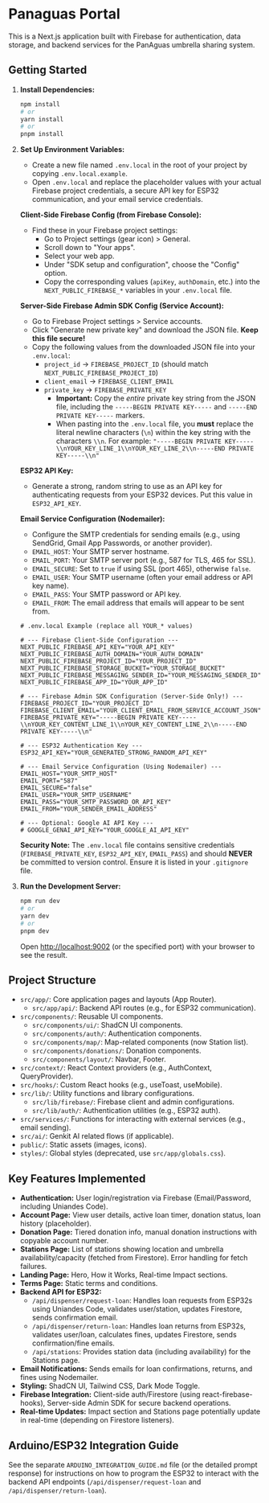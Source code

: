
# Panaguas Portal

This is a Next.js application built with Firebase for authentication, data storage, and backend services for the PanAguas umbrella sharing system.

## Getting Started

1.  **Install Dependencies:**
    ```bash
    npm install
    # or
    yarn install
    # or
    pnpm install
    ```

2.  **Set Up Environment Variables:**

    *   Create a new file named `.env.local` in the root of your project by copying `.env.local.example`.
    *   Open `.env.local` and replace the placeholder values with your actual Firebase project credentials, a secure API key for ESP32 communication, and your email service credentials.

    **Client-Side Firebase Config (from Firebase Console):**
    *   Find these in your Firebase project settings:
        *   Go to Project settings (gear icon) > General.
        *   Scroll down to "Your apps".
        *   Select your web app.
        *   Under "SDK setup and configuration", choose the "Config" option.
        *   Copy the corresponding values (`apiKey`, `authDomain`, etc.) into the `NEXT_PUBLIC_FIREBASE_*` variables in your `.env.local` file.

    **Server-Side Firebase Admin SDK Config (Service Account):**
    *   Go to Firebase Project settings > Service accounts.
    *   Click "Generate new private key" and download the JSON file. **Keep this file secure!**
    *   Copy the following values from the downloaded JSON file into your `.env.local`:
        *   `project_id` -> `FIREBASE_PROJECT_ID` (should match `NEXT_PUBLIC_FIREBASE_PROJECT_ID`)
        *   `client_email` -> `FIREBASE_CLIENT_EMAIL`
        *   `private_key` -> `FIREBASE_PRIVATE_KEY`
            *   **Important:** Copy the *entire* private key string from the JSON file, including the `-----BEGIN PRIVATE KEY-----` and `-----END PRIVATE KEY-----` markers.
            *   When pasting into the `.env.local` file, you **must** replace the literal newline characters (`\n`) within the key string with the characters `\\n`. For example: `"-----BEGIN PRIVATE KEY-----\\nYOUR_KEY_LINE_1\\nYOUR_KEY_LINE_2\\n-----END PRIVATE KEY-----\\n"`

    **ESP32 API Key:**
    *   Generate a strong, random string to use as an API key for authenticating requests from your ESP32 devices. Put this value in `ESP32_API_KEY`.

    **Email Service Configuration (Nodemailer):**
    *   Configure the SMTP credentials for sending emails (e.g., using SendGrid, Gmail App Passwords, or another provider).
    *   `EMAIL_HOST`: Your SMTP server hostname.
    *   `EMAIL_PORT`: Your SMTP server port (e.g., 587 for TLS, 465 for SSL).
    *   `EMAIL_SECURE`: Set to `true` if using SSL (port 465), otherwise `false`.
    *   `EMAIL_USER`: Your SMTP username (often your email address or API key name).
    *   `EMAIL_PASS`: Your SMTP password or API key.
    *   `EMAIL_FROM`: The email address that emails will appear to be sent from.

    ```dotenv
    # .env.local Example (replace all YOUR_* values)

    # --- Firebase Client-Side Configuration ---
    NEXT_PUBLIC_FIREBASE_API_KEY="YOUR_API_KEY"
    NEXT_PUBLIC_FIREBASE_AUTH_DOMAIN="YOUR_AUTH_DOMAIN"
    NEXT_PUBLIC_FIREBASE_PROJECT_ID="YOUR_PROJECT_ID"
    NEXT_PUBLIC_FIREBASE_STORAGE_BUCKET="YOUR_STORAGE_BUCKET"
    NEXT_PUBLIC_FIREBASE_MESSAGING_SENDER_ID="YOUR_MESSAGING_SENDER_ID"
    NEXT_PUBLIC_FIREBASE_APP_ID="YOUR_APP_ID"

    # --- Firebase Admin SDK Configuration (Server-Side Only!) ---
    FIREBASE_PROJECT_ID="YOUR_PROJECT_ID"
    FIREBASE_CLIENT_EMAIL="YOUR_CLIENT_EMAIL_FROM_SERVICE_ACCOUNT_JSON"
    FIREBASE_PRIVATE_KEY="-----BEGIN PRIVATE KEY-----\\nYOUR_KEY_CONTENT_LINE_1\\nYOUR_KEY_CONTENT_LINE_2\\n-----END PRIVATE KEY-----\\n"

    # --- ESP32 Authentication Key ---
    ESP32_API_KEY="YOUR_GENERATED_STRONG_RANDOM_API_KEY"

    # --- Email Service Configuration (Using Nodemailer) ---
    EMAIL_HOST="YOUR_SMTP_HOST"
    EMAIL_PORT="587"
    EMAIL_SECURE="false"
    EMAIL_USER="YOUR_SMTP_USERNAME"
    EMAIL_PASS="YOUR_SMTP_PASSWORD_OR_API_KEY"
    EMAIL_FROM="YOUR_SENDER_EMAIL_ADDRESS"

    # --- Optional: Google AI API Key ---
    # GOOGLE_GENAI_API_KEY="YOUR_GOOGLE_AI_API_KEY"
    ```

    **Security Note:** The `.env.local` file contains sensitive credentials (`FIREBASE_PRIVATE_KEY`, `ESP32_API_KEY`, `EMAIL_PASS`) and should **NEVER** be committed to version control. Ensure it is listed in your `.gitignore` file.

3.  **Run the Development Server:**
    ```bash
    npm run dev
    # or
    yarn dev
    # or
    pnpm dev
    ```

    Open [http://localhost:9002](http://localhost:9002) (or the specified port) with your browser to see the result.

## Project Structure

*   `src/app/`: Core application pages and layouts (App Router).
    *   `src/app/api/`: Backend API routes (e.g., for ESP32 communication).
*   `src/components/`: Reusable UI components.
    *   `src/components/ui/`: ShadCN UI components.
    *   `src/components/auth/`: Authentication components.
    *   `src/components/map/`: Map-related components (now Station list).
    *   `src/components/donations/`: Donation components.
    *   `src/components/layout/`: Navbar, Footer.
*   `src/context/`: React Context providers (e.g., AuthContext, QueryProvider).
*   `src/hooks/`: Custom React hooks (e.g., useToast, useMobile).
*   `src/lib/`: Utility functions and library configurations.
    *   `src/lib/firebase/`: Firebase client and admin configurations.
    *   `src/lib/auth/`: Authentication utilities (e.g., ESP32 auth).
*   `src/services/`: Functions for interacting with external services (e.g., email sending).
*   `src/ai/`: Genkit AI related flows (if applicable).
*   `public/`: Static assets (images, icons).
*   `styles/`: Global styles (deprecated, use `src/app/globals.css`).

## Key Features Implemented

*   **Authentication:** User login/registration via Firebase (Email/Password, including Uniandes Code).
*   **Account Page:** View user details, active loan timer, donation status, loan history (placeholder).
*   **Donation Page:** Tiered donation info, manual donation instructions with copyable account number.
*   **Stations Page:** List of stations showing location and umbrella availability/capacity (fetched from Firestore). Error handling for fetch failures.
*   **Landing Page:** Hero, How it Works, Real-time Impact sections.
*   **Terms Page:** Static terms and conditions.
*   **Backend API for ESP32:**
    *   `/api/dispenser/request-loan`: Handles loan requests from ESP32s using Uniandes Code, validates user/station, updates Firestore, sends confirmation email.
    *   `/api/dispenser/return-loan`: Handles loan returns from ESP32s, validates user/loan, calculates fines, updates Firestore, sends confirmation/fine emails.
    *   `/api/stations`: Provides station data (including availability) for the Stations page.
*   **Email Notifications:** Sends emails for loan confirmations, returns, and fines using Nodemailer.
*   **Styling:** ShadCN UI, Tailwind CSS, Dark Mode Toggle.
*   **Firebase Integration:** Client-side auth/Firestore (using react-firebase-hooks), Server-side Admin SDK for secure backend operations.
*   **Real-time Updates:** Impact section and Stations page potentially update in real-time (depending on Firestore listeners).

## Arduino/ESP32 Integration Guide

See the separate `ARDUINO_INTEGRATION_GUIDE.md` file (or the detailed prompt response) for instructions on how to program the ESP32 to interact with the backend API endpoints (`/api/dispenser/request-loan` and `/api/dispenser/return-loan`).

